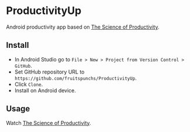 # ProductivityUp
Android productivity app based on [The Science of Productivity](https://www.youtube.com/watch?v=lHfjvYzr-3g).

## Install
* In Android Studio go to `File > New > Project from Version Control > GitHub`.
* Set GitHub repository URL to `https://github.com/fruitspunchs/ProductivityUp`.
* Click `Clone`.
* Install on Android device.

## Usage
Watch [The Science of Productivity](https://www.youtube.com/watch?v=lHfjvYzr-3g).
